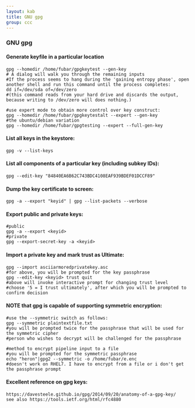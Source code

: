 ```yaml
---
layout: kab
title: GNU gpg
group: ccc
---
```


### GNU gpg

#### Generate keyfile in a particular location
```
gpg --homedir /home/fubar/gpgkeytest --gen-key
# A dialog will walk you through the remaining inputs 
#If the process seems to hang during the 'gaining entropy phase', open another shell and run this command until the process completes:
dd if=/dev/sda of=/dev/zero
#(this command reads from your hard drive and discards the output, because writing to /dev/zero will does nothing.)

#use expert mode to obtain more control over key construct:
gpg --homedir /home/fubar/gpgkeytestalt --expert --gen-key
#the ubuntu/debian variation
gpg --homedir /home/fubar/gpgtesting --expert --full-gen-key
```
#### List all keys in the keystore:
```
gpg -v --list-keys
```

#### List all components of a particular key (including subkey IDs):
```
gpg --edit-key "84840EA6B62C743BDC4108EAF939BDEF01DCCF89"
```

#### Dump the key certificate to screen:
```
gpg -a --export "keyid" | gpg --list-packets --verbose
```

#### Export public and private keys:
```
#public
gpg -a --export <keyid>
#private
gpg --export-secret-key -a <keyid>
```
#### Import a private key and mark trust as Ultimate:
```
gpg --import asciiarmoredprivatekey.asc
#for above, you will be prompted for the key passphrase
gpg --edit-key <keyid> trust quit
#above will invoke interactive prompt for changing trust level
#choose '5 = I trust ultimately', after which you will be prompted to confirm decision

```

#### NOTE that gpg is capable of supporting symmetric encryption:
```
#use the --symmetric switch as follows:
gpg --symmetric plaintextfile.txt
#you will be prompted twice for the passphrase that will be used for the symmetric cipher
#person who wishes to decrypt will be challenged for the passphrase

#method to encrypt pipeline input to a file
#you will be prompted for the symmetric passphrase
echo "heron"|gpg2 --symmetric -o /home/fubar/e.enc
#doesn't work on RHEL7. I have to encrypt from a file or i don't get the passphrase prompt
```

#### Excellent reference on gpg keys:
```
https://davesteele.github.io/gpg/2014/09/20/anatomy-of-a-gpg-key/
see also https://tools.ietf.org/html/rfc4880
```



<br/>
<br/>
<br/>
